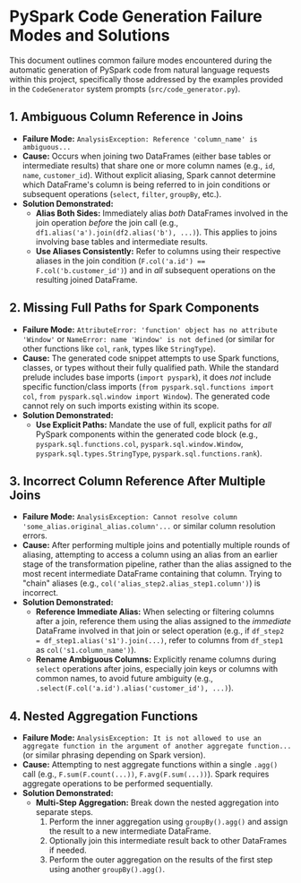 # PySpark Code Generation Failure Modes and Solutions

This document outlines common failure modes encountered during the automatic generation of PySpark code from natural language requests within this project, specifically those addressed by the examples provided in the `CodeGenerator` system prompts (`src/code_generator.py`).

## 1. Ambiguous Column Reference in Joins

*   **Failure Mode:** `AnalysisException: Reference 'column_name' is ambiguous...`
*   **Cause:** Occurs when joining two DataFrames (either base tables or intermediate results) that share one or more column names (e.g., `id`, `name`, `customer_id`). Without explicit aliasing, Spark cannot determine which DataFrame's column is being referred to in join conditions or subsequent operations (`select`, `filter`, `groupBy`, etc.).
*   **Solution Demonstrated:**
    *   **Alias Both Sides:** Immediately alias *both* DataFrames involved in the join operation *before* the join call (e.g., `df1.alias('a').join(df2.alias('b'), ...)`). This applies to joins involving base tables and intermediate results.
    *   **Use Aliases Consistently:** Refer to columns using their respective aliases in the join condition (`F.col('a.id') == F.col('b.customer_id')`) and in *all* subsequent operations on the resulting joined DataFrame.

## 2. Missing Full Paths for Spark Components

*   **Failure Mode:** `AttributeError: 'function' object has no attribute 'Window'` or `NameError: name 'Window' is not defined` (or similar for other functions like `col`, `rank`, types like `StringType`).
*   **Cause:** The generated code snippet attempts to use Spark functions, classes, or types without their fully qualified path. While the standard prelude includes base imports (`import pyspark`), it does *not* include specific function/class imports (`from pyspark.sql.functions import col`, `from pyspark.sql.window import Window`). The generated code cannot rely on such imports existing within its scope.
*   **Solution Demonstrated:**
    *   **Use Explicit Paths:** Mandate the use of full, explicit paths for *all* PySpark components within the generated code block (e.g., `pyspark.sql.functions.col`, `pyspark.sql.window.Window`, `pyspark.sql.types.StringType`, `pyspark.sql.functions.rank`).

## 3. Incorrect Column Reference After Multiple Joins

*   **Failure Mode:** `AnalysisException: Cannot resolve column 'some_alias.original_alias.column'...` or similar column resolution errors.
*   **Cause:** After performing multiple joins and potentially multiple rounds of aliasing, attempting to access a column using an alias from an earlier stage of the transformation pipeline, rather than the alias assigned to the most recent intermediate DataFrame containing that column. Trying to "chain" aliases (e.g., `col('alias_step2.alias_step1.column')`) is incorrect.
*   **Solution Demonstrated:**
    *   **Reference Immediate Alias:** When selecting or filtering columns after a join, reference them using the alias assigned to the *immediate* DataFrame involved in that join or select operation (e.g., if `df_step2 = df_step1.alias('s1').join(...)`, refer to columns from `df_step1` as `col('s1.column_name')`).
    *   **Rename Ambiguous Columns:** Explicitly rename columns during `select` operations after joins, especially join keys or columns with common names, to avoid future ambiguity (e.g., `.select(F.col('a.id').alias('customer_id'), ...)`).

## 4. Nested Aggregation Functions

*   **Failure Mode:** `AnalysisException: It is not allowed to use an aggregate function in the argument of another aggregate function...` (or similar phrasing depending on Spark version).
*   **Cause:** Attempting to nest aggregate functions within a single `.agg()` call (e.g., `F.sum(F.count(...))`, `F.avg(F.sum(...))`). Spark requires aggregate operations to be performed sequentially.
*   **Solution Demonstrated:**
    *   **Multi-Step Aggregation:** Break down the nested aggregation into separate steps.
        1.  Perform the inner aggregation using `groupBy().agg()` and assign the result to a new intermediate DataFrame.
        2.  Optionally join this intermediate result back to other DataFrames if needed.
        3.  Perform the outer aggregation on the results of the first step using another `groupBy().agg()`. 